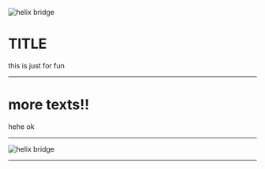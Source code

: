 ![helix bridge](https://images.unsplash.com/photo-1560296742-763872d541f2?ixlib=rb-1.2.1&ixid=eyJhcHBfaWQiOjEyMDd9&auto=format&fit=crop&w=3056&q=80)
# TITLE
this is just for fun

---

# more texts!!
hehe ok

---

![helix bridge](https://images.unsplash.com/photo-1560296742-763872d541f2?ixlib=rb-1.2.1&ixid=eyJhcHBfaWQiOjEyMDd9&auto=format&fit=crop&w=3056&q=80)

---
